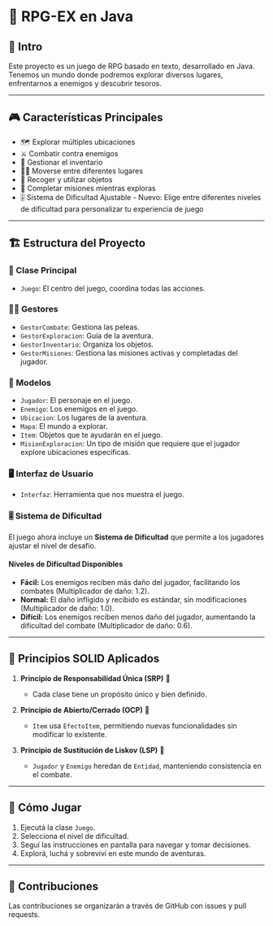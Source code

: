 
# 🏰 RPG-EX en Java

## 📜 Intro

Este proyecto es un juego de RPG basado en texto, desarrollado en Java. Tenemos un mundo donde podremos explorar diversos lugares, enfrentarnos a enemigos y descubrir tesoros.

---

## 🎮 Características Principales

- 🗺️ Explorar múltiples ubicaciones
- ⚔️ Combatir contra enemigos
- 🎒 Gestionar el inventario
- 🏃‍♂️ Moverse entre diferentes lugares
- 🧪 Recoger y utilizar objetos
- 📜 Completar misiones mientras exploras
- 🎚️ Sistema de Dificultad Ajustable - Nuevo: Elige entre diferentes niveles de dificultad para personalizar tu experiencia de juego


---

## 🏗️ Estructura del Proyecto

### 🔧 Clase Principal
- `Juego`: El centro del juego, coordina todas las acciones.

### 👨‍💼 Gestores
- `GestorCombate`: Gestiona las peleas.
- `GestorExploracion`: Guía de la aventura.
- `GestorInventario`: Organiza los objetos.
- `GestorMisiones`: Gestiona las misiones activas y completadas del jugador.

### 🧱 Modelos
- `Jugador`: El personaje en el juego.
- `Enemigo`: Los enemigos en el juego.
- `Ubicacion`: Los lugares de la aventura.
- `Mapa`: El mundo a explorar.
- `Item`: Objetos que te ayudarán en el juego.
- `MisionExploracion`: Un tipo de misión que requiere que el jugador explore ubicaciones específicas.

### 🖥️ Interfaz de Usuario
- `Interfaz`: Herramienta que nos muestra el juego.

### 🎚️ Sistema de Dificultad

El juego ahora incluye un **Sistema de Dificultad** que permite a los jugadores ajustar el nivel de desafío. 

#### Niveles de Dificultad Disponibles

- **Fácil:** Los enemigos reciben más daño del jugador, facilitando los combates (Multiplicador de daño: 1.2).
- **Normal:** El daño infligido y recibido es estándar, sin modificaciones (Multiplicador de daño: 1.0).
- **Difícil:** Los enemigos reciben menos daño del jugador, aumentando la dificultad del combate (Multiplicador de daño: 0.6).

---

## 🧠 Principios SOLID Aplicados

1. **Principio de Responsabilidad Única (SRP)** 🎯
   - Cada clase tiene un propósito único y bien definido.

2. **Principio de Abierto/Cerrado (OCP)** 🚪
   - `Item` usa `EfectoItem`, permitiendo nuevas funcionalidades sin modificar lo existente.

3. **Principio de Sustitución de Liskov (LSP)** 🔄
   - `Jugador` y `Enemigo` heredan de `Entidad`, manteniendo consistencia en el combate.

---


## 🚀 Cómo Jugar

1. Ejecutá la clase `Juego`.
2. Selecciona el nivel de dificultad.
3. Seguí las instrucciones en pantalla para navegar y tomar decisiones.
4. Explorá, luchá y sobreviví en este mundo de aventuras.

---

## 🤝 Contribuciones

Las contribuciones se organizarán a través de GitHub con issues y pull requests.
